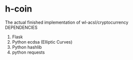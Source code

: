 # h-coin
The actual finished implementation of wl-acsl/cryptocurrency
DEPENDENCIES
1. Flask
2. Python ecdsa (Elliptic Curves)
3. Python hashlib
4. python requests

